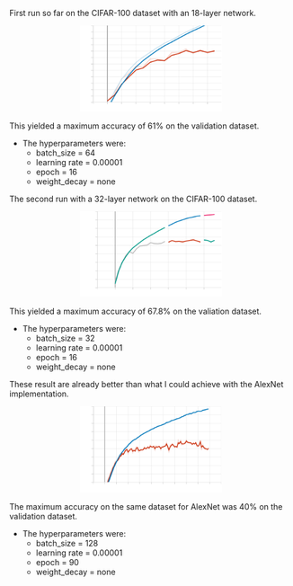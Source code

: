 First run so far on the CIFAR-100 dataset with an 18-layer network.
<div style="width: 50%; margin: 0 auto;">
    <img src="Accuracy.svg" alt="Accuracy of training set and validation set" width="400"/>
</div>

This yielded a maximum accuracy of 61% on the validation dataset.
- The hyperparameters were:
    - batch_size = 64
    - learning rate = 0.00001
    - epoch = 16
    - weight_decay = none

The second run with a 32-layer network on the CIFAR-100 dataset.
<div style="width: 50%; margin: 0 auto;">
    <img src="Accuracy2.svg" alt="Accuracy of training set and validation set" width="400"/>
</div>

This yielded a maximum accuracy of 67.8% on the valiation dataset.
- The hyperparameters were:
    - batch_size = 32 
    - learning rate = 0.00001
    - epoch = 16
    - weight_decay = none

These result are already better than what I could achieve with the AlexNet implementation.
<div style="width: 50%; margin: 0 auto;">
    <img src="accuracy_alexnet.svg" alt="Accuracy of training set and validation set" width="400"/>
</div>

The maximum accuracy on the same dataset for AlexNet was 40% on the validation dataset.
- The hyperparameters were:
    - batch_size = 128 
    - learning rate = 0.00001
    - epoch = 90 
    - weight_decay = none


